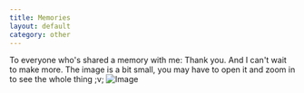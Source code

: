 ```yaml
---
title: Memories
layout: default
category: other
---
```

To everyone who's shared a memory with me: Thank you. And I can't wait to make more.
The image is a bit small, you may have to open it and zoom in to see the whole thing ;v;
![Image](/assets/Memories.png)
